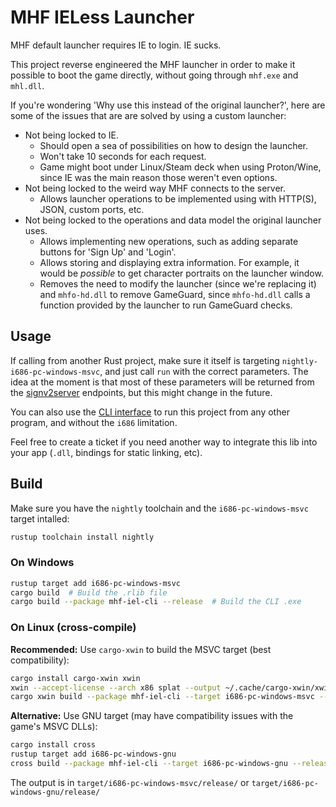 # MHF IELess Launcher

MHF default launcher requires IE to login. IE sucks.

This project reverse engineered the MHF launcher in order to make it possible to boot the game directly, without going through `mhf.exe` and `mhl.dll`.

If you're wondering 'Why use this instead of the original launcher?', here are some of the issues that are are solved by using a custom launcher:

- Not being locked to IE.
  - Should open a sea of possibilities on how to design the launcher.
  - Won't take 10 seconds for each request.
  - Game might boot under Linux/Steam deck when using Proton/Wine, since IE was the main reason those weren't even options.
- Not being locked to the weird way MHF connects to the server.
  - Allows launcher operations to be implemented using with HTTP(S), JSON, custom ports, etc.
- Not being locked to the operations and data model the original launcher uses.
  - Allows implementing new operations, such as adding separate buttons for 'Sign Up' and 'Login'.
  - Allows storing and displaying extra information. For example, it would be *possible* to get character portraits on the launcher window.
  - Removes the need to modify the launcher (since we're replacing it) and `mhfo-hd.dll` to remove GameGuard, since `mhfo-hd.dll` calls a function provided by the launcher to run GameGuard checks.

## Usage

If calling from another Rust project, make sure it itself is targeting `nightly-i686-pc-windows-msvc`, and just call `run` with the correct parameters. The idea at the moment is that most of these parameters will be returned from the [signv2server](https://github.com/ZeruLight/Erupe/tree/main/server/signv2server) endpoints, but this might change in the future.

You can also use the [CLI interface](mhf-iel-cli/README.md) to run this project from any other program, and without the `i686` limitation.

Feel free to create a ticket if you need another way to integrate this lib into your app (`.dll`, bindings for static linking, etc).

## Build

Make sure you have the `nightly` toolchain and the `i686-pc-windows-msvc` target intalled:

```bash
rustup toolchain install nightly
```

### On Windows

```bash
rustup target add i686-pc-windows-msvc
cargo build  # Build the .rlib file
cargo build --package mhf-iel-cli --release  # Build the CLI .exe
```

### On Linux (cross-compile)

**Recommended:** Use `cargo-xwin` to build the MSVC target (best compatibility):

```bash
cargo install cargo-xwin xwin
xwin --accept-license --arch x86 splat --output ~/.cache/cargo-xwin/xwin
cargo xwin build --package mhf-iel-cli --target i686-pc-windows-msvc --release
```

**Alternative:** Use GNU target (may have compatibility issues with the game's MSVC DLLs):

```bash
cargo install cross
rustup target add i686-pc-windows-gnu
cross build --package mhf-iel-cli --target i686-pc-windows-gnu --release
```

The output is in `target/i686-pc-windows-msvc/release/` or `target/i686-pc-windows-gnu/release/`
